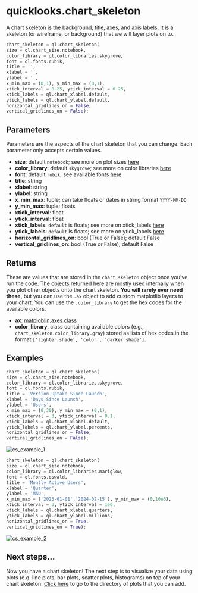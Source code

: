 # quicklooks.chart_skeleton
A chart skeleton is the background, title, axes, and axis labels. It is a skeleton (or wireframe, or background) that we will layer plots on to.
```python
chart_skeleton = ql.chart_skeleton(
size = ql.chart_size.notebook,
color_library = ql.color_libraries.skygrove,
font = ql.fonts.rubik,
title = '',
xlabel = '',
ylabel = '',
x_min_max = (0,1), y_min_max = (0,1),
xtick_interval = 0.25, ytick_interval = 0.25,
xtick_labels = ql.chart_xlabel.default,
ytick_labels = ql.chart_ylabel.default,
horizontal_gridlines_on = False,
vertical_gridlines_on = False);
```

## Parameters
Parameters are the aspects of the chart skeleton that you can change. Each parameter only accepts certain values.
- **size**: default `notebook`; see more on plot sizes [here]()
- **color_library**: default `skygrove`; see more on color libraries [here]()
- **font**: default `rubik`; see available fonts [here]()
- **title**: string
- **xlabel**: string
- **ylabel**: string
- **x_min_max**: tuple; can take floats or dates in string format `YYYY-MM-DD`
- **y_min_max**: tuple; floats
- **xtick_interval**: float
- **ytick_interval**: float
- **xtick_labels**: `default` is floats; see more on xtick_labels [here]()
- **ytick_labels**: `default` is floats; see more on ytick_labels [here]()
- **horizontal_gridlines_on**: bool (True or False); default False
- **vertical_gridlines_on**: bool (True or False); default False

## Returns
These are values that are stored in the `chart_skeleton` object once you've run the code. The objects returned here are mostly used internally when you plot other objects onto the chart skeleton. **You will rarely ever need these,** but you can use the `.ax` object to add custom matplotlib layers to your chart. You can use the `.color_library` to get the hex codes for the available colors.
- **ax**: [matploblin.axes class](https://matplotlib.org/stable/api/axes_api.html)
- **color_library**: class containing available colors (e.g., `chart_skeleton.color_library.gray`) stored as lists of hex codes in the format `['lighter shade', 'color', 'darker shade']`.

## Examples
```python
chart_skeleton = ql.chart_skeleton(
size = ql.chart_size.notebook,
color_library = ql.color_libraries.skygrove,
font = ql.fonts.rubik,
title = 'Version Uptake Since Launch',
xlabel = 'Days Since Launch',
ylabel = 'Users',
x_min_max = (0,30), y_min_max = (0,1),
xtick_interval = 3, ytick_interval = 0.1,
xtick_labels = ql.chart_xlabel.default,
ytick_labels = ql.chart_ylabel.percents,
horizontal_gridlines_on = False,
vertical_gridlines_on = False);
```
![cs_example_1](https://github.com/alexdsbreslav/quicklooks/assets/21344372/2148ba7f-ccf4-4fc4-ac90-1e3a273de488)

```python
chart_skeleton = ql.chart_skeleton(
size = ql.chart_size.notebook,
color_library = ql.color_libraries.mariglow,
font = ql.fonts.oswald,
title = 'Montly Active Users',
xlabel = 'Quarter',
ylabel = 'MAU',
x_min_max = ('2023-01-01','2024-02-15'), y_min_max = (0,10e6),
xtick_interval = 3, ytick_interval = 1e6,
xtick_labels = ql.chart_xlabel.quarters,
ytick_labels = ql.chart_ylabel.millions,
horizontal_gridlines_on = True,
vertical_gridlines_on = True);
```
![cs_example_2](https://github.com/alexdsbreslav/quicklooks/assets/21344372/82720ebd-8aa1-4d9a-a910-f6f66329e589)

## Next steps...
Now you have a chart skeleton! The next step is to visualize your data using plots (e.g. line plots, bar plots, scatter plots, histograms) on top of your chart skeleton. [Click here](https://github.com/alexdsbreslav/quicklooks/tree/master/how_to_use_quicklooks) to go to the directory of plots that you can add.
